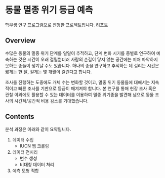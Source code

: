 # 동물 멸종 위기 등급 예측

학부생 연구 프로그램으로 진행한 프로젝트입니다. [리포트](https://github.com/sanghyun614/Endangered-Species/blob/master/%EB%8F%99%EB%AC%BC%20%EB%A9%B8%EC%A2%85%20%EC%9C%84%EA%B8%B0%20%EC%98%88%EC%B8%A1%20%EB%A6%AC%ED%8F%AC%ED%8A%B8.pdf)

## Overview
수많은 동물의 멸종 위기 단계를 일일이 추적하고, 단계 변화 시기를 종별로 연구하여 예측하는 것은 시간이 오래 걸릴뿐더러 사람의 손길이 닿지 않는 공간에는 미처 파악하지 못하는 종들이 생겨날 수도 있습니다. 하나의 종을 연구하고 추적하는 데 걸리는 시간은 짧게는 한 달, 길게는 몇 개월이 걸린다고 합니다.

조사를 진행하는 도중에도 개체 수는 변화할 것이고, 멸종 위기 동물들에 대해서는 지속적이고 빠른 조사를 기반으로 등급이 매겨져야 합니다. 본 연구를 통해 현장 조사 혹은 관찰 이외에도 활용할 수 있는 데이터를 이용하여 멸종 위기종을 발견해 냄으로 동물 조사의 시간적/공간적 비용 감소를 기대했습니다.

## Contents
분석 과정은 아래와 같이 요약됩니다.

1. 데이터 수집
   * IUCN 웹 크롤링
2. 데이터 전처리
   * 변수 생성
   * 비대칭 데이터 처리
3. 예측 모형 적합 
